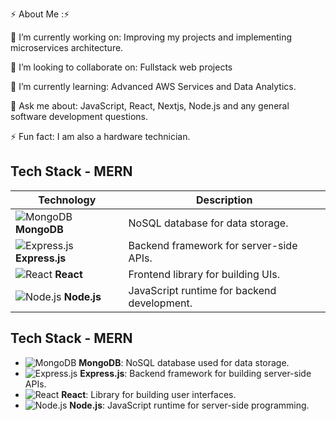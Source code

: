 ⚡ About Me :⚡

🔭 I’m currently working on:
Improving my projects and implementing microservices architecture.

👯 I’m looking to collaborate on:
Fullstack web projects

🌱 I’m currently learning:
Advanced AWS Services and Data Analytics.

💬 Ask me about:
JavaScript, React, Nextjs, Node.js and any general software development questions.

⚡ Fun fact:
I am also a hardware technician.


## Tech Stack - MERN

| Technology   | Description                           |
|--------------|---------------------------------------|
| ![MongoDB](https://cdn.jsdelivr.net/gh/devicons/devicon/icons/mongodb/mongodb-original.svg) **MongoDB**   | NoSQL database for data storage. |
| ![Express.js](https://cdn.jsdelivr.net/gh/devicons/devicon/icons/express/express-original.svg) **Express.js** | Backend framework for server-side APIs. |
| ![React](https://cdn.jsdelivr.net/gh/devicons/devicon/icons/react/react-original.svg) **React**         | Frontend library for building UIs. |
| ![Node.js](https://cdn.jsdelivr.net/gh/devicons/devicon/icons/nodejs/nodejs-original.svg) **Node.js**    | JavaScript runtime for backend development. |
## Tech Stack - MERN

- ![MongoDB](https://cdn.jsdelivr.net/gh/devicons/devicon/icons/mongodb/mongodb-original.svg) **MongoDB**: NoSQL database used for data storage.
- ![Express.js](https://cdn.jsdelivr.net/gh/devicons/devicon/icons/express/express-original.svg) **Express.js**: Backend framework for building server-side APIs.
- ![React](https://cdn.jsdelivr.net/gh/devicons/devicon/icons/react/react-original.svg) **React**: Library for building user interfaces.
- ![Node.js](https://cdn.jsdelivr.net/gh/devicons/devicon/icons/nodejs/nodejs-original.svg) **Node.js**: JavaScript runtime for server-side programming.
